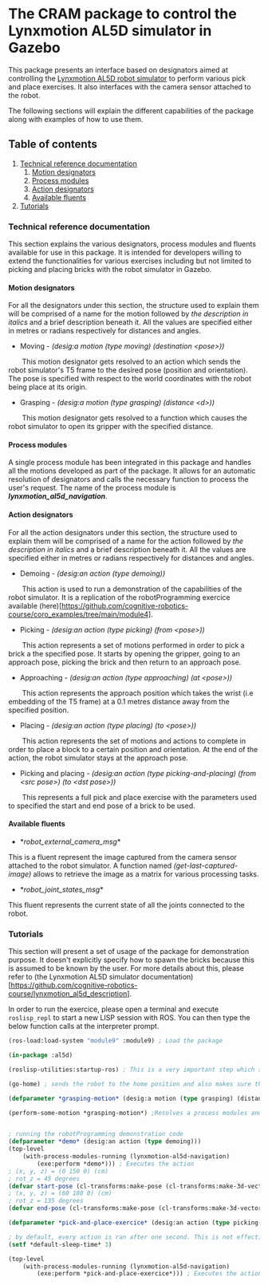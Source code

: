 # The CRAM package to control the Lynxmotion AL5D simulator in Gazebo

This package presents an interface based on designators aimed at controlling the [Lynxmotion AL5D robot simulator](https://github.com/cognitive-robotics-course/lynxmotion_al5d_description/) to perform various pick and place exercises. It also interfaces with the camera sensor attached to the robot. 

The following sections will explain the different capabilities of the package along with examples of how to use them.

## Table of contents

1. [Technical reference documentation](#technical-reference-documentation)
    1. [Motion designators](#motion-designators)
    2. [Process modules](#process-modules)
    3. [Action designators](#action-designators)
    4. [Available fluents](#available-fluents)
2. [Tutorials](#tutorials)

### Technical reference documentation
This section explains the various designators, process modules and fluents available for use in this package. It is intended for developers willing to extend the functionalities for various exercises including but not limited to picking and placing bricks with the robot simulator in Gazebo.

#### Motion designators
For all the designators under this section, the structure used to explain them will be comprised of a name for the motion followed by *the description in italics* and a brief description beneath it. All the values are specified either in metres or radians respectively for distances and angles.

+ Moving - *(desig:a motion (type moving) (destination \<pose\>))*

&nbsp;&nbsp;&nbsp;&nbsp;&nbsp;&nbsp; This motion designator gets resolved to an action which sends the robot simulator's T5 frame to the desired pose (position and orientation). The pose is specified with respect to the world coordinates with the robot being place at its origin.

+ Grasping - *(desig:a motion (type grasping) (distance \<d\>))*

&nbsp;&nbsp;&nbsp;&nbsp;&nbsp;&nbsp; This motion designator gets resolved to a function which causes the robot simulator to open its gripper with the specified distance.


#### Process modules

A single process module has been integrated in this package and handles all the motions developed as part of the package. It allows for an automatic resolution of designators and calls the necessary function to process the user's request. The name of the process module is ***lynxmotion_al5d_navigation***.


#### Action designators

For all the action designators under this section, the structure used to explain them will be comprised of a name for the action followed by *the description in italics* and a brief description beneath it. All the values are specified either in metres or radians respectively for distances and angles.

+ Demoing - *(desig:an action (type demoing))*

&nbsp;&nbsp;&nbsp;&nbsp;&nbsp;&nbsp; This action is used to run a demonstration of the capabilities of the robot simulator. It is a replication of the
robotProgramming exercice available (here)[https://github.com/cognitive-robotics-course/coro_examples/tree/main/module4].

+ Picking - *(desig:an action (type picking) (from \<pose\>))*

&nbsp;&nbsp;&nbsp;&nbsp;&nbsp;&nbsp; This action represents a set of motions performed in order to pick a brick a the specified pose. It starts by opening the gripper, going to an approach pose, picking the brick and then return to an approach pose.

+ Approaching - *(desig:an action (type approaching) (at \<pose\>))*

&nbsp;&nbsp;&nbsp;&nbsp;&nbsp;&nbsp; This action represents the approach position which takes the wrist (i.e embedding of the T5 frame) at a 0.1 metres distance away from the specified position.

+ Placing - *(desig:an action (type placing) (to \<pose\>))*

&nbsp;&nbsp;&nbsp;&nbsp;&nbsp;&nbsp; This action represents the set of motions and actions to complete in order to place a block to a certain position and orientation. At the end of the action, the robot simulator stays at the approach pose.

+ Picking and placing - *(desig:an action (type picking-and-placing) (from \<src pose\>) (to \<dst pose\>))*

&nbsp;&nbsp;&nbsp;&nbsp;&nbsp;&nbsp; This represents a full pick and place exercise with the parameters used to specified the start and end pose of a brick to be used.


#### Available fluents

+ \**robot_external_camera_msg*\*

This is a fluent represent the image captured from the camera sensor attached to the robot simulator. A function named *(get-last-captured-image)* allows to retrieve the image as a matrix for various processing tasks.

+ \**robot_joint_states_msg*\*

This fluent represents the current state of all the joints connected to the robot.


### Tutorials
This section will present a set of usage of the package for demonstration purpose. It doesn't explicitly specify how to spawn the bricks because this is assumed to be known by the user. For more details about this, please refer to (the Lynxmotion AL5D simulator documentation)[https://github.com/cognitive-robotics-course/lynxmotion_al5d_description]. 

In order to run the exercice, please open a terminal and execute `roslisp_repl` to start a new LISP session with ROS. You can then type the below function calls at the interpreter prompt.

```lisp
(ros-load:load-system "module9" :module9) ; Load the package

(in-package :al5d)

(roslisp-utilities:startup-ros) ; This is a very important step which starts a node and creates the necessary publisher and subscribers to run the program. 

(go-home) ; sends the robot to the home position and also makes sure the initial joints are set properly. The code expects the robot to start with all joints at position 0

(defparameter *grasping-motion* (desig:a motion (type grasping) (distance 0.03))) ; Defines a motion designator for opening the gripper

(perform-some-motion *grasping-motion*) ;Resolves a process modules and execute the necessary program


; running the robotProgramming demonstration code
(defparameter *demo* (desig:an action (type demoing)))
(top-level
    (with-process-modules-running (lynxmotion-al5d-navigation)
        (exe:perform *demo*))) ; Executes the action
; (x, y, z) = (0 150 0) (cm)
; rot_z = 45 degrees
(defvar start-pose (cl-transforms:make-pose (cl-transforms:make-3d-vector 0 0.150 0) (cl-transforms:euler->quaternion :az (/ pi 4))))
; (x, y, z) = (60 180 0) (cm)
; rot_z = 135 degrees
(defvar end-pose (cl-transforms:make-pose (cl-transforms:make-3d-vector 0.06 0.180 0) (cl-transforms:euler->quaternion :az (* 3 (/ pi 4)))))

(defparameter *pick-and-place-exercice* (desig:an action (type picking-and-placing) (from start-pose) (to end-pose))) ; Defines an action designator to run a pick and place exercice

; by default, every action is ran after one second. This is not effective for a pick and place exercice so we update to 3
(setf *default-sleep-time* 3)

(top-level
    (with-process-modules-running (lynxmotion-al5d-navigation)
        (exe:perform *pick-and-place-exercice*))) ; Executes the action
```
